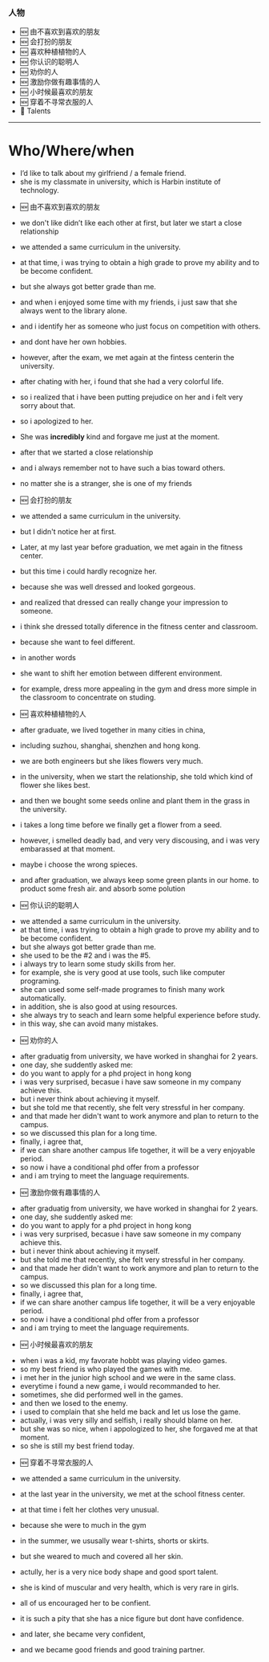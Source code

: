 ### **人物**

* 🆕 由不喜欢到喜欢的朋友
* 🆕 会打扮的朋友
* 🆕 喜欢种植植物的人
* 🆕 你认识的聪明人
* 🆕 劝你的人
* 🆕 激励你做有趣事情的人
* 🆕 小时候最喜欢的朋友
* 🆕 穿着不寻常衣服的人
* 🔵 Talents



---





# Who/Where/when
- I’d like to talk about my girlfriend / a female friend.
- she is my classmate in university, which is Harbin institute of technology.




* 🆕 由不喜欢到喜欢的朋友
- we don't like didn’t like each other at first, but later we start a close relationship
- we attended a same curriculum in the university.
- at that time, i was trying to obtain a high grade to prove my ability and to be become confident.
- but she always got better grade than me.
- and when i enjoyed some time with my friends, i just saw that she always went to the library alone.
- and i identify her as someone who just focus on competition with others.
- and dont have her own hobbies.

- however, after the exam, we met again at the fintess centerin the university.
- after chating with her, i found that she had a very colorful life.
- so i realized that i have been putting prejudice on her and i felt very sorry about that.
- so i apologized to her.
- She was **incredibly** kind and forgave me just at the moment.

- after that we started a close relationship
- and i always  remember not to have such a bias toward others.
- no matter she is a stranger, she is one of my friends

* 🆕 会打扮的朋友
- we attended a same curriculum in the university.
- but I didn't notice her at first.
- Later, at my last year before graduation, we met again in the fitness center.
- but this time i could hardly recognize her.
- because she was well dressed and looked gorgeous.
- and realized that dressed can really change your impression to someone. 

- i think she dressed totally diference in the fitness center and classroom.
- because she want to feel different. 
- in another words 
- she want to shift her emotion between different environment.
- for example, dress more appealing in the gym and dress more simple in the classroom to concentrate on studing.


* 🆕 喜欢种植植物的人
- after graduate, we lived together in many cities in china, 
- including suzhou, shanghai, shenzhen and hong kong.
- we are both engineers but she likes flowers very much.
- in the university, when we start the relationship, she told which kind of flower she likes best.
- and then we bought some seeds online and plant them in the grass in the university.

- i takes a long time before we finally get a flower from a seed.
- however, i smelled deadly bad, and very very discousing, and i was very embarassed at that moment.
- maybe i choose the wrong spieces.
- and after graduation, we always keep some green plants in our home. to product some fresh air. and absorb some polution

* 🆕 你认识的聪明人
- we attended a same curriculum in the university.
- at that time, i was trying to obtain a high grade to prove my ability and to be become confident.
- but she always got better grade than me.
- she used to be the #2 and i was the #5. 
- i always try to learn some study skills from her.
- for example, she is very good at use tools, such like computer programing.
- she can used some self-made programes to finish many work automatically.
- in addition, she is also good at using resources.
- she always try to seach and learn some helpful experience before study.
- in this way, she can avoid many mistakes.

* 🆕 劝你的人
- after graduatig from university, we have worked in shanghai for 2 years.
- one day, she suddently asked me:
- do you want to apply for a phd project in hong kong
- i was very surprised, becasue i have saw someone in my company achieve this.
- but i never think about achieving it myself.
- but she told me that recently, she felt very stressful in her company.
- and that made her didn't want to work anymore and plan to return to the campus.
- so we discussed this plan for a long time.
- finally, i agree that, 
- if we can share another campus life together, it will be a very enjoyable period.
- so now i have a conditional phd offer from a professor
- and i am trying to meet the language requirements.


* 🆕 激励你做有趣事情的人
- after graduatig from university, we have worked in shanghai for 2 years.
- one day, she suddently asked me:
- do you want to apply for a phd project in hong kong
- i was very surprised, becasue i have saw someone in my company achieve this.
- but i never think about achieving it myself.
- but she told me that recently, she felt very stressful in her company.
- and that made her didn't want to work anymore and plan to return to the campus.
- so we discussed this plan for a long time.
- finally, i agree that, 
- if we can share another campus life together, it will be a very enjoyable period.
- so now i have a conditional phd offer from a professor
- and i am trying to meet the language requirements.

* 🆕 小时候最喜欢的朋友
- when i was a kid, my favorate hobbt was playing video games.
- so my best friend is who played the games with me.
- i met her in the junior high school and we were in the same class.
- everytime i found a new game, i would recommanded to her.
- sometimes, she did performed well in the games.
- and then we losed to the enemy. 
- i used to complain that she held me back and let us lose the game.
- actually, i was very silly and selfish, i really should blame on her.
- but she was so nice, when i appologized to her, she forgaved me at that moment.
- so she is still my best friend today.


* 🆕 穿着不寻常衣服的人
- we attended a same curriculum in the university.
- at the last year in the university, we met at the school fitness center.
- at that time i felt her clothes very unusual.
- because she were to much in the gym
- in the summer, we ususally wear t-shirts, shorts or skirts.
- but she weared to much and covered all her skin.
- actully, her is a very nice body shape and good sport talent.
- she is kind of muscular and very health, which is very rare in girls.

- all of us encouraged her to be confient.
- it is such a pity that she has a nice figure but dont have confidence.
- and later, she became very confident, 
- and we became good friends and good training partner.


